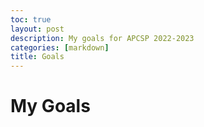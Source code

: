 ```yaml
---
toc: true
layout: post
description: My goals for APCSP 2022-2023
categories: [markdown]
title: Goals
---
```

# My Goals